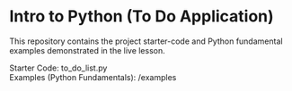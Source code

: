 # Intro to Python (To Do Application)

This repository contains the project starter-code and Python fundamental examples demonstrated in the live lesson.

Starter Code: to_do_list.py
<br />
Examples (Python Fundamentals): /examples
